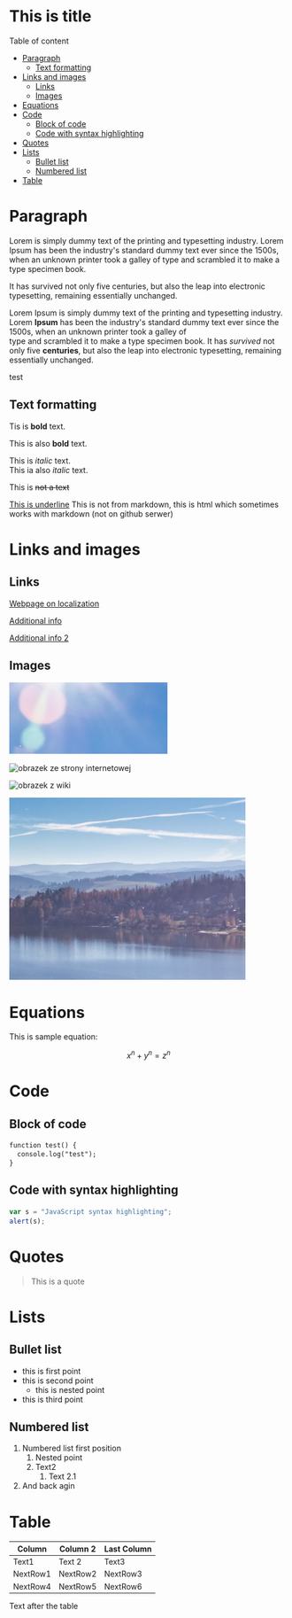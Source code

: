 <!-- Example of title -->
This is title<!-- omit in toc -->
===========================================

<!-- Here comes the table of content -->
Table of content

- [Paragraph](#paragraph)
  - [Text formatting](#text-formatting)
- [Links and images](#links-and-images)
  - [Links](#links)
  - [Images](#images)
- [Equations](#equations)
- [Code](#code)
  - [Block of code](#block-of-code)
  - [Code with syntax highlighting](#code-with-syntax-highlighting)
- [Quotes](#quotes)
- [Lists](#lists)
  - [Bullet list](#bullet-list)
  - [Numbered list](#numbered-list)
- [Table](#table)


<!-- Example of paragraph of text with line break -->

# Paragraph 
Lorem is simply dummy text of the printing and typesetting industry. Lorem Ipsum has been the industry's standard dummy text ever since the 1500s, when an unknown printer took a galley of type and scrambled it to make a type specimen book. 

It has survived not only five centuries, but also the leap into electronic typesetting, remaining essentially unchanged. 

Lorem Ipsum is simply dummy text of the printing and typesetting industry. Lorem **Ipsum** has been the industry's standard dummy text ever since the 1500s, when an unknown printer took a galley of  
 type and scrambled it to make a type specimen book. It has _survived_ not only five __centuries__, but also the leap into electronic typesetting, remaining essentially unchanged. 

 
<!-- Example of another paragraph -->
test
<!-- Example of bold -->
## Text formatting 
Tis is **bold** text.  

This is also __bold__  text.


<!-- Example of italic  -->

This is _italic_ text.  
This ia also *italic* text. 
<!-- strikethrough -->

This is ~~not a text~~

<!-- underlinr -->

<u>This is underline</u> This is not from markdown, this is html which sometimes works with markdown (not on github serwer)

<!-- Example of headers -->

# Links and images

## Links

<!-- Example of external link -->

[Webpage on localization](https://localization.pl)

<!-- Example of link to another file -->
[Additional info](reference.md)


[Additional info 2](AnotherFile.md)

## Images 
<!-- Example of an image -->


![svg image 2](./images/img2.png)

<!--https://picsum.photos-->
![obrazek ze strony internetowej](https://picsum.photos/id/237/200/300)

<!--obrazek z wiki-->
![obrazek z wiki](https://upload.wikimedia.org/wikipedia/commons/thumb/7/71/K%C4%85ty_Wroc%C5%82awskie_-_Rynek_01.jpg/1280px-K%C4%85ty_Wroc%C5%82awskie_-_Rynek_01.jpg)
<!-- Example of an image with hover text -->

![svg image 1](./images/img1.png "Mountains")

<!-- Example of equation or inline code -->
# Equations 

This is sample equation: 


$$ x^n + y^n = z^n $$


<!-- Example of a block of code -->
# Code 

## Block of code
```
function test() {
  console.log("test");
}
```
## Code with syntax highlighting 
<!-- Example of code highlighting -->
```javascript
var s = "JavaScript syntax highlighting";
alert(s);
```
<!-- Example of quote -->
# Quotes 
>This is a quote
<!-- Example of bullet list -->
# Lists
## Bullet list
* this is first point
* this is second point
  * this is nested point
* this is third point
<!-- Example of numbered list -->
## Numbered list
1. Numbered list first position
    1. Nested point
    2. Text2
        1. Text 2.1
2. And back agin
<!-- Example of table -->
# Table

| Column   | Column 2 | Last Column |
| -------- | -------- | ----------- |
| Text1    | Text 2   | Text3       |
| NextRow1 | NextRow2 | NextRow3    |
| NextRow4 | NextRow5 | NextRow6    |

<!-- Paragraph after table -->
Text after the table 


